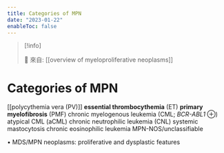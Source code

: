 ```yaml
---
title: Categories of MPN
date: "2023-01-22"
enableToc: false
---
```


> [!info]
>
> 🌱 來自: [[overview of myeloproliferative neoplasms]]

# Categories of MPN

[[polycythemia vera (PV)]]
**essential thrombocythemia** (ET)
**primary myelofibrosis** (PMF)
chronic myelogenous leukemia (CML; *BCR-ABL1* ⊕)
atypical CML (aCML)
chronic neutrophilic leukemia (CNL)
systemic mastocytosis
chronic eosinophilic leukemia
MPN-NOS/unclassifiable

• MDS/MPN neoplasms: proliferative and dysplastic features
